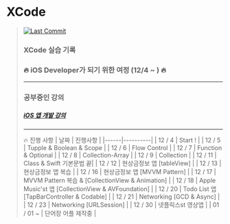 # XCode
> [![Last Commit](https://img.shields.io/github/last-commit/jihoooo97/XCode?style=flat&labelColor=white&logo=Apple&logoColor=black)](https://github.com/jihoooo97/XCode)  
> ### XCode 실습 기록
> ### 🔥 iOS Developer가 되기 위한 여정 (12/4 ~ ) 🔥
> ---
> ### 공부중인 강의  
> ##### [iOS 앱 개발 강의](https://fastcampus.co.kr/dev_online_iosapp)  
> ---
> 🔥 진행 사항
> | 날짜 | 진행사항 |
> |------|----------|
> | 12 / 4 | Start ! |
> | 12 / 5 | Tupple & Boolean & Scope |
> | 12 / 6 | Flow Control |
> | 12 / 7 | Function & Optional |
> | 12 / 8 | Collection-Array |
> | 12 / 9 | Collection |
> | 12 / 11 | Class & Swift 기본문법 끝|
> | 12 / 12 | 현상금정보 앱 [tableView] |
> | 12 / 13 | 현상금정보 앱 복습 |
> | 12 / 16 | 현상금정보 앱 [MVVM Pattern] |
> | 12 / 17 | MVVM Pattern 복습 & [CollectionView & Animation] |
> | 12 / 18 | Apple Music'st 앱 [CollectionView & AVFoundation] |
> | 12 / 20 | Todo List 앱 [TapBarController & Codable] |
> | 12 / 21 | Networking [GCD & Async] |
> | 12 / 23 | Networking [URLSession] |
> | 12 / 30 | 넷플릭스st 영상앱 |
> | 01 / 01 ~ | 단어장 어플 제작중 |
